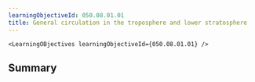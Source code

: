 ```yaml
---
learningObjectiveId: 050.08.01.01
title: General circulation in the troposphere and lower stratosphere
---
```


```tsx eval
<LearningOBjectives learningObjectiveId={050.08.01.01} />
```

## Summary
